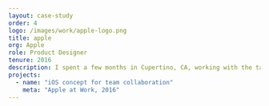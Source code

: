 ```yaml
---
layout: case-study
order: 4
logo: /images/work/apple-logo.png
title: apple
org: Apple
role: Product Designer
tenure: 2016
description: I spent a few months in Cupertino, CA, working with the talented team at Apple to concept, design, and partner with engineering on one of their first <a href="https://www.apple.com/business/products-platform/" target="_blank">100 business apps</a>. We explored ways to extend the iOS ecosystem for people at work in a historically consumer-first product company.
projects:
  - name: "iOS concept for team collaboration"
    meta: "Apple at Work, 2016"
---
```


